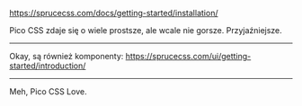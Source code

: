 https://sprucecss.com/docs/getting-started/installation/

Pico CSS zdaje się o wiele prostsze, ale wcale nie gorsze. Przyjaźniejsze.

---

Okay, są również komponenty:
https://sprucecss.com/ui/getting-started/introduction/

---

Meh, Pico CSS Love.